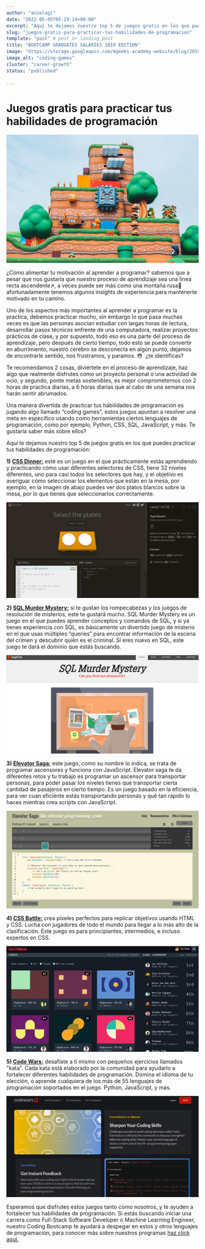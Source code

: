 ```yaml
---
author: "anzolagi"
date: "2022-05-05T05:29:14+00:00"
excerpt: "Aquí te dejamos nuestro top 5 de juegos gratis en los que puedes practicar tus habilidades de programación."
slug: "juegos-gratis-para-practicar-tus-habilidades-de-programacion"
template: "post" # post or landing_post
title: "BOOTCAMP GRADUATES SALARIES 2019 EDITION"
image: "https://storage.googleapis.com/4geeks-academy-website/blog/2019/03/MAIN-BLOG-1024x270.jpg"
image_alt: "coding-games"
cluster: "career-growth"
status: "published"

---
```


# Juegos gratis para practicar tus habilidades de programación

![coding-games.jpg](../../../static/images/blog/coding-games.jpg)

¿Cómo alimentar tu motivación al aprender a programar? sabemos que a pesar que nos gustaría que nuestro proceso de aprendizaje sea una línea recta ascendente↗️, a veces puede ser más como una montaña rusa🎢  afortunadamente tenemos algunos insights de experiencia para mantenerte motivado en tu camino.  

Uno de los aspectos más importantes al aprender a programar es la practica, debemos practicar mucho, sin embargo lo que pasa muchas veces es que las personas asocian estudiar con largas horas de lectura, desarrollar pasos técnicos enfrente de una computadora, realizar proyectos prácticos de clase, y por supuesto, todo eso es una parte del proceso de aprendizaje, pero después de cierto tiempo, todo esto se puede convertir en aburrimiento, nuestro cerebro se desconecta en algún punto, dejamos de encontrarle sentido, nos frustramos, y paramos. 😳  ¿te identificas?

Te recomendamos 2 cosas, diviértete en el proceso de aprendizaje, haz algo que realmente disfrutes como un proyecto personal o una actividad de ocio, y segundo, ponte metas sostenibles, es mejor comprometernos con 2 horas de practica diarias, a 6 horas diarias que al cabo de una semana nos harán sentir abrumados.

Una manera divertida de practicar tus hábilidades de programación es jugando algo llamado “coding games", estos juegos apuntan a resolver una meta en especifico usando como herramientas ciertos lenguajes de programación, como por ejemplo, Python, CSS, SQL, JavaScript, y más. Te gustaría saber más sobre ellos? 

Aquí te dejamos nuestro top 5 de juegos gratis en los que puedes practicar tus habilidades de programación: 

**1) [CSS Dinner:](https://flukeout.github.io/)** este es un juego en el que prácticamente estás aprendiendo y practicando cómo usar diferentes selectores de CSS, tiene 32 niveles diferentes, uno para casi todos los selectores que hay, y el objetivo es averiguar cómo seleccionar los elementos que están en la mesa, por ejemplo, en la imagen de abajo puedes ver dos platos blancos sobre la mesa, por lo que tienes que seleccionarlos correctamente.

 ![CSS.png](../../../static/images/blog/CSS.png)

**2) [SQL Murder Mystery:](https://mystery.knightlab.com/)** si te gustan los rompecabezas y los juegos de resolución de misterios, este te gustará mucho. SQL Murder Mystery es un juego en el que puedes aprender conceptos y comandos de SQL, y si ya tienes experiencia con SQL, es básicamente un divertido juego de misterio en el que usas múltiples “queries” para encontrar información de la escena del crimen y descubrir quién es el criminal. Si eres nuevo en SQL, este juego te dará el dominio que estás buscando.

![SQL.png](../../../static/images/blog/SQL.png)

**3) [Elevator Saga:](https://play.elevatorsaga.com/)** este juego, como su nombre lo indica, se trata de programar ascensores y funciona con JavaScript. Elevator saga te da diferentes retos y tu trabajo es programar un ascensor para transportar personas, para poder pasar los niveles tienes que transportar cierta cantidad de pasajeros en cierto tiempo. Es un juego basado en la eficiencia, para ver cuan eficiente estás transportando personas y qué tan rápido lo haces mientras crea scripts con JavaScript. 

![JavaScript.png](../../../static/images/blog/JavaScript.png)



**4) [CSS Battle:](https://cssbattle.dev/)** crea píxeles perfectos para replicar objetivos usando HTML y CSS. Lucha con jugadores de todo el mundo para llegar a lo más alto de la clasificación. Este juego es para principiantes, intermedios, e incluso expertos en CSS.

![CSS-game.png](../../../static/images/blog/CSS-game.png)

**5) [Code Wars:](https://www.codewars.com/)** desafíate a ti mismo con pequeños ejercicios llamados "kata". Cada kata está elaborado por la comunidad para ayudarlo a fortalecer diferentes habilidades de programación. Domina el idioma de tu elección, o aprende cualquiera de los más de 55 lenguajes de programación soportados en el juego. Python, JavaScript, y más.

![coding.png](../../../static/images/blog/coding.png)

Esperamos que disfrutes estos juegos tanto como nosotros, y te ayuden a fortalecer tus habilidades de programación. Si estás buscando iniciar una carrera como Full-Stack Software Developer o Machine Learning Engineer, nuestro Coding Bootcamp te ayudará a despegar en estos y otros lenguajes de programación, para conocer más sobre nuestros programas [haz click aquí.](https://4geeksacademy.com/)
